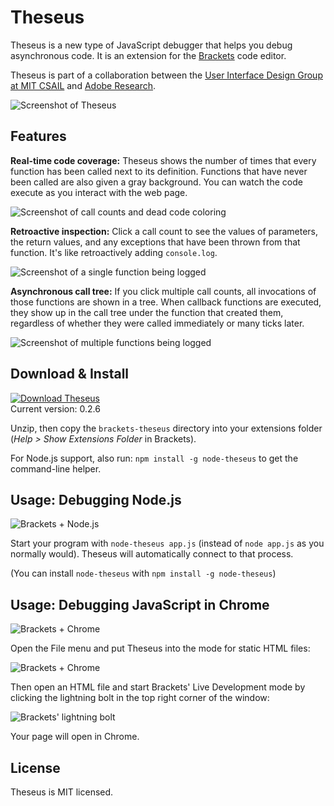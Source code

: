 Theseus
=======

Theseus is a new type of JavaScript debugger that helps you debug asynchronous code. It is an extension for the [Brackets](https://github.com/adobe/brackets) code editor.

Theseus is part of a collaboration between the [User Interface Design Group at MIT CSAIL](http://groups.csail.mit.edu/uid/) and [Adobe Research](http://research.adobe.com/).

![Screenshot of Theseus](https://raw.github.com/adobe-research/theseus/gh-pages/screenshot.png)

Features
--------

**Real-time code coverage:** Theseus shows the number of times that every function has been called next to its definition. Functions that have never been called are also given a gray background. You can watch the code execute as you interact with the web page.

![Screenshot of call counts and dead code coloring](https://raw.github.com/adobe-research/theseus/gh-pages/call-counts.png)

**Retroactive inspection:** Click a call count to see the values of parameters, the return values, and any exceptions that have been thrown from that function. It's like retroactively adding `console.log`.

![Screenshot of a single function being logged](https://raw.github.com/adobe-research/theseus/gh-pages/log1.png)

**Asynchronous call tree:** If you click multiple call counts, all invocations of those functions are shown in a tree. When callback functions are executed, they show up in the call tree under the function that created them, regardless of whether they were called immediately or many ticks later.

![Screenshot of multiple functions being logged](https://raw.github.com/adobe-research/theseus/gh-pages/log2.png)

Download & Install
------------------

[![Download Theseus](https://raw.github.com/adobe-research/theseus/gh-pages/download-button.png)](https://s3.amazonaws.com/alltom/theseus/theseus-0.2.6.zip)  
Current version: 0.2.6

Unzip, then copy the `brackets-theseus` directory into your extensions folder (*Help > Show Extensions Folder* in Brackets).

For Node.js support, also run: `npm install -g node-theseus` to get the command-line helper.

Usage: Debugging Node.js
------------------------

![Brackets + Node.js](https://raw.github.com/adobe-research/theseus/gh-pages/theseus-node.png)

Start your program with `node-theseus app.js` (instead of `node app.js` as you normally would). Theseus will automatically connect to that process.

(You can install `node-theseus` with `npm install -g node-theseus`)

Usage: Debugging JavaScript in Chrome
-------------------------------------

![Brackets + Chrome](https://raw.github.com/adobe-research/theseus/gh-pages/theseus-chrome.png)

Open the File menu and put Theseus into the mode for static HTML files:

![Brackets + Chrome](https://raw.github.com/adobe-research/theseus/gh-pages/theseus-mode-static.png)

Then open an HTML file and start Brackets' Live Development mode by clicking the lightning bolt in the top right corner of the window:

![Brackets' lightning bolt](https://raw.github.com/adobe-research/theseus/gh-pages/lightning-bolt.png)

Your page will open in Chrome.

License
-------

Theseus is MIT licensed.
